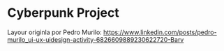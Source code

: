 # Cyberpunk Project

Layour originla por Pedro Murilo:
https://www.linkedin.com/posts/pedro-murilo_ui-ux-uidesign-activity-6826609889230622720-Barv